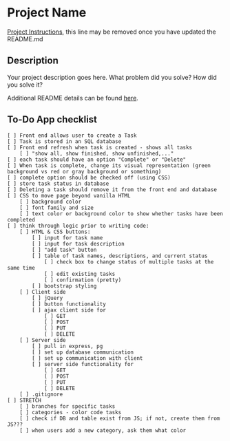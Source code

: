# Project Name

[Project Instructions](./INSTRUCTIONS.md), this line may be removed once you have updated the README.md

## Description

Your project description goes here. What problem did you solve? How did you solve it?

Additional README details can be found [here](https://github.com/PrimeAcademy/readme-template/blob/master/README.md).

## To-Do App checklist

    [ ] Front end allows user to create a Task
    [ ] Task is stored in an SQL database
    [ ] Front end refresh when task is created - shows all tasks
        [ ] "show all, show finished, show unfinished,..."
    [ ] each task should have an option "Complete" or "Delete"
    [ ] When task is complete, change its visual representation (green background vs red or gray background or something)
    [ ] complete option should be checked off (using CSS)
    [ ] store task status in database
    [ ] Deleting a task should remove it from the front end and database
    [ ] CSS to move page beyond vanilla HTML
        [ ] background color
        [ ] font family and size
        [ ] text color or background color to show whether tasks have been completed
    [ ] think through logic prior to writing code:
        [ ] HTML & CSS buttons:
            [ ] input for task name
            [ ] input for task description
            [ ] "add task" button
            [ ] table of task names, descriptions, and current status
                [ ] check box to change status of multiple tasks at the same time
                [ ] edit existing tasks
                [ ] confirmation (pretty)
            [ ] bootstrap styling
        [ ] Client side
            [ ] jQuery
            [ ] button functionality
            [ ] ajax client side for
                [ ] GET
                [ ] POST
                [ ] PUT
                [ ] DELETE
        [ ] Server side
            [ ] pull in express, pg
            [ ] set up database communication
            [ ] set up communication with client
            [ ] server side functionality for
                [ ] GET
                [ ] POST
                [ ] PUT
                [ ] DELETE
        [ ] .gitignore
    [ ] STRETCH
        [ ] branches for specific tasks
        [ ] categories - color code tasks
        [ ] check if DB and table exist from JS; if not, create them from JS???
        [ ] when users add a new category, ask them what color